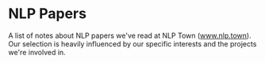 # NLP Papers

A list of notes about NLP papers we've read at NLP Town (www.nlp.town). Our selection is 
heavily influenced by our specific interests and the projects we're involved in.
